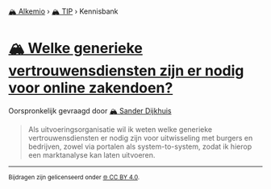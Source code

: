 [🏔️ Alkemio](https://welcome.alkem.io/) › [🏔️ TIP](https://alkem.io/tip/dashboard) › Kennisbank
# [🏔️ Welke generieke vertrouwensdiensten zijn er nodig voor online zakendoen?](https://alkem.io/tip/collaboration/welkegeneriekevert-1149)
Oorspronkelijk gevraagd door [🏔️ Sander Dijkhuis](https://alkem.io/user/sander-dijkhuis-3912)
>Als uitvoeringsorganisatie wil ik weten welke generieke vertrouwensdiensten er nodig zijn voor uitwisseling met burgers en bedrijven, zowel via portalen als system-to-system, zodat ik hierop een marktanalyse kan laten uitvoeren.
* * *
<small>Bijdragen zijn gelicenseerd onder [🌐 CC BY 4.0](https://creativecommons.org/licenses/by/4.0/deed.nl).</small>
